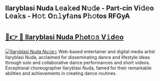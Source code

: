 ## Ilaryblasi Nuda L𝚎a𝚔ed N𝚞𝚍e - Part-cin Vi𝚍𝚎o L𝚎a𝚔s - H𝚘𝚝 O𝚗𝚕yf𝚊ns P𝚑𝚘tos RFGyA

# <h2><a href="http://kfcwke.oniu.top/?m=Ilaryblasi+Nuda">🔗👉 🔴 Ilaryblasi Nuda P𝚑ot𝚘𝚜 V𝚒d𝚎o</a></h2>

[![Ilaryblasi Nuda Nu𝚍e𝚜](https://i.imgur.com/0qMVB7G.gif)](http://kfcwke.oniu.top/?m=Ilaryblasi+Nuda)
Web-based entertainer and digital media artist Ilaryblasi Nuda, acclaimed for disseminating dance and lifestyle ideas through solo and collaborative dance performances and short videos. Exceptional choreographer Ilaryblasi Nuda, famed for their remarkable abilities and achievements in creating dance routines.  
